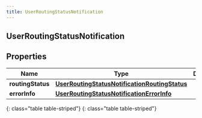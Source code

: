 ```yaml
---
title: UserRoutingStatusNotification
---
```

## UserRoutingStatusNotification


## Properties

| Name | Type | Description | Notes |
| ------------ | ------------- | ------------- | ------------- |
| **routingStatus** | [**UserRoutingStatusNotificationRoutingStatus**](UserRoutingStatusNotificationRoutingStatus.html) |  |  [optional] |
| **errorInfo** | [**UserRoutingStatusNotificationErrorInfo**](UserRoutingStatusNotificationErrorInfo.html) |  |  [optional] |
{: class="table table-striped"}
{: class="table table-striped"}


